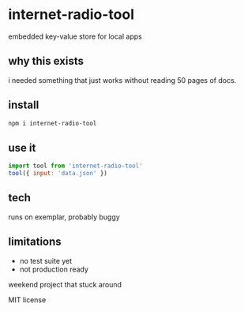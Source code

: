 # internet-radio-tool

embedded key-value store for local apps

## why this exists

i needed something that just works without reading 50 pages of docs.

## install

```bash
npm i internet-radio-tool
```

## use it

```js
import tool from 'internet-radio-tool'
tool({ input: 'data.json' })
```

## tech

runs on exemplar, probably buggy

## limitations

- no test suite yet
- not production ready

weekend project that stuck around

MIT license
